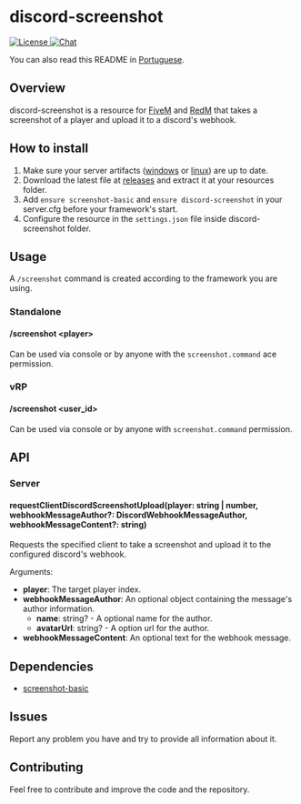 # discord-screenshot

<p>
    <a href="https://github.com/GHMatti/ghmattimysql/blob/master/license.md">
        <img src="https://img.shields.io/badge/License-MIT-blue.svg" alt="License">
    </a>
    <a href="https://discord.gg/xvqfCgg">
        <img src="https://discordapp.com/api/guilds/753071308010684417/widget.png" alt="Chat">
    </a>
</p>

You can also read this README in [Portuguese](https://github.com/jaimeadf/discord-screenshot/blob/master/README.pt.md).

## Overview

discord-screenshot is a resource for [FiveM](https://fivem.net) and [RedM](https://redm.gg) that takes a screenshot of a player and upload it to a discord's webhook.

## How to install

1. Make sure your server artifacts ([windows](https://runtime.fivem.net/artifacts/fivem/build_server_windows/master) or [linux](https://runtime.fivem.net/artifacts/fivem/build_proot_linux/master)) are up to date.
2. Download the latest file at [releases](https://github.com/jaimeadf/discord-screenshot/releases) and extract it at your resources folder.
3. Add `ensure screenshot-basic` and `ensure discord-screenshot` in your server.cfg before your framework's start.
4. Configure the resource in the `settings.json` file inside discord-screenshot folder.

## Usage

A `/screenshot` command is created according to the framework you are using.

### Standalone

#### /screenshot &lt;player&gt;
Can be used via console or by anyone with the `screenshot.command` ace permission.

### vRP

#### /screenshot &lt;user_id&gt;
Can be used via console or by anyone with `screenshot.command` permission.

## API

### Server

#### requestClientDiscordScreenshotUpload(player: string | number, webhookMessageAuthor?: DiscordWebhookMessageAuthor, webhookMessageContent?: string)
Requests the specified client to take a screenshot and upload it to the configured discord's webhook.

Arguments:
* **player**: The target player index.
* **webhookMessageAuthor**: An optional object containing the message's author information.
    * **name**: string? - A optional name for the author.
    * **avatarUrl**: string? - A option url for the author.
* **webhookMessageContent**: An optional text for the webhook message.

## Dependencies

* [screenshot-basic](https://github.com/citizenfx/screenshot-basic)

## Issues

Report any problem you have and try to provide all information about it.

## Contributing

Feel free to contribute and improve the code and the repository.
